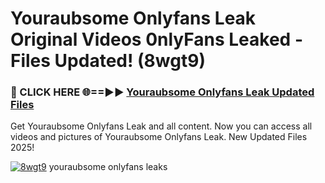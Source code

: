 # Youraubsome Onlyfans Leak Original Videos 0nlyFans Leaked - Files Updated! (8wgt9)

<h3>🔴 CLICK HERE 🌐==►► <a href="https://tinyurl.com/3hn5wdd3" rel="nofollow">Youraubsome Onlyfans Leak Updated Files</a></h3>

Get Youraubsome Onlyfans Leak and all content. Now you can access all videos and pictures of Youraubsome Onlyfans Leak. New Updated Files 2025!

[![8wgt9](https://i.imgur.com/4HnBqBT.gif)](https://tinyurl.com/3hn5wdd3)
youraubsome onlyfans leaks